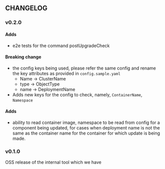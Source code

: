 ## CHANGELOG

### v0.2.0

#### Adds

- e2e tests for the command postUpgradeCheck

#### Breaking change
- the config keys being used, please refer the same config and rename the key attributes as provided in `config.sample.yaml`
  - Name -> ClusterName
  - type -> ObjectType
  - name -> DeploymentName
- Adds new keys for the config to check, namely, `ContainerName`, `Namespace`

#### Adds
- ability to read container image, namespace to be read from config for a component being updated, for cases when deployment name
is not the same as the container name for the container for which update is being made.

### v0.1.0

OSS release of the internal tool which we have
